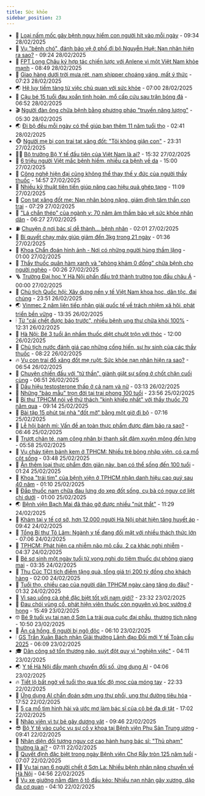 ```yaml
---
title: Sức khỏe
sidebar_position: 23
---
```


<!-- dantri-suc-khoe:START -->
- 🤔 [Loại nấm mốc gây bệnh nguy hiểm con người hít vào mỗi ngày](https://dantri.com.vn/suc-khoe/loai-nam-moc-gay-benh-nguy-hiem-con-nguoi-hit-vao-moi-ngay-20250228154033871.htm) - 09:34 28/02/2025
- 🚦 [Vụ &quot;bênh chó&quot;, đánh bảo vệ ở phố đi bộ Nguyễn Huệ: Nạn nhân hiện ra sao?](https://dantri.com.vn/suc-khoe/vu-benh-cho-danh-bao-ve-o-pho-di-bo-nguyen-hue-nan-nhan-hien-ra-sao-20250228160244433.htm) - 09:24 28/02/2025
- 🤖 [FPT Long Châu ký hợp tác chiến lược với Anlene vì một Việt Nam khỏe mạnh](https://dantri.com.vn/suc-khoe/fpt-long-chau-ky-hop-tac-chien-luoc-voi-anlene-vi-mot-viet-nam-khoe-manh-20250228153326194.htm) - 08:49 28/02/2025
- 🐻 [Giao hàng dưới trời mưa rét, nam shipper choáng váng, mất ý thức](https://dantri.com.vn/suc-khoe/giao-hang-duoi-troi-mua-ret-nam-shipper-choang-vang-mat-y-thuc-20250228141747341.htm) - 07:23 28/02/2025
- 🌏 [Hệ lụy tiềm tàng từ việc chủ quan với sức khỏe](https://dantri.com.vn/suc-khoe/he-luy-tiem-tang-tu-viec-chu-quan-voi-suc-khoe-20250226111144165.htm) - 07:00 28/02/2025
- 👺 [Cậu bé 15 tuổi đau xoắn tinh hoàn, mổ cấp cứu sau trận bóng đá](https://dantri.com.vn/suc-khoe/cau-be-15-tuoi-dau-xoan-tinh-hoan-mo-cap-cuu-sau-tran-bong-da-20250228122613174.htm) - 06:52 28/02/2025
- 🎬 [Người đàn ông chữa bệnh bằng phương pháp &quot;truyền năng lượng&quot;](https://dantri.com.vn/suc-khoe/nguoi-dan-ong-chua-benh-bang-phuong-phap-truyen-nang-luong-20250228103057307.htm) - 05:30 28/02/2025
- 🌏 [Đi bộ đều mỗi ngày có thể giúp bạn thêm 11 năm tuổi thọ](https://dantri.com.vn/suc-khoe/di-bo-deu-moi-ngay-co-the-giup-ban-them-11-nam-tuoi-tho-20250227221459966.htm) - 02:41 28/02/2025
- 🐵 [Người mẹ bị con trai tạt xăng đốt: &quot;Tôi không giận con&quot;](https://dantri.com.vn/suc-khoe/nguoi-me-bi-con-trai-tat-xang-dot-toi-khong-gian-con-20250227183027722.htm) - 23:31 27/02/2025
- 👨‍🏫 [Bộ trưởng Bộ Y tế đầu tiên của Việt Nam là ai?](https://dantri.com.vn/suc-khoe/bo-truong-bo-y-te-dau-tien-cua-viet-nam-la-ai-20250227203554637.htm) - 15:32 27/02/2025
- 🤗 [6 triệu người Việt mắc bệnh hiếm, nhiều ca bệnh về da](https://dantri.com.vn/suc-khoe/6-trieu-nguoi-viet-mac-benh-hiem-nhieu-ca-benh-ve-da-20250227215956068.htm) - 15:00 27/02/2025
- 🫶 [Công nghệ hiện đại cũng không thể thay thế y đức của người thầy thuốc](https://dantri.com.vn/suc-khoe/cong-nghe-hien-dai-cung-khong-the-thay-the-y-duc-cua-nguoi-thay-thuoc-20250227180721914.htm) - 14:57 27/02/2025
- 🙉 [Nhiều kỹ thuật tiên tiến giúp nâng cao hiệu quả ghép tạng](https://dantri.com.vn/suc-khoe/nhieu-ky-thuat-tien-tien-giup-nang-cao-hieu-qua-ghep-tang-20250227175243872.htm) - 11:09 27/02/2025
- 🦅 [Con tạt xăng đốt mẹ: Nạn nhân bỏng nặng, giám định tâm thần con trai](https://dantri.com.vn/suc-khoe/con-tat-xang-dot-me-nan-nhan-bong-nang-giam-dinh-tam-than-con-trai-20250227142212365.htm) - 07:29 27/02/2025
- 🐘 [&quot;Lá chắn thép&quot; của ngành y: 70 năm âm thầm bảo vệ sức khỏe nhân dân](https://dantri.com.vn/suc-khoe/la-chan-thep-cua-nganh-y-70-nam-am-tham-bao-ve-suc-khoe-nhan-dan-20250227121119001.htm) - 06:27 27/02/2025
- ⛽️ [Chuyện ở nơi bác sĩ dễ thành... bệnh nhân](https://dantri.com.vn/suc-khoe/chuyen-o-noi-bac-si-de-thanh-benh-nhan-20250226170109253.htm) - 02:01 27/02/2025
- 🤡 [Bí quyết chạy máy giúp giảm đến 3kg trong 21 ngày](https://dantri.com.vn/suc-khoe/bi-quyet-chay-may-giup-giam-den-3kg-trong-21-ngay-20250226182041181.htm) - 01:36 27/02/2025
- 💼 [Khoa Chẩn đoán hình ảnh - Nơi có những người hùng thầm lặng](https://dantri.com.vn/suc-khoe/khoa-chan-doan-hinh-anh-noi-co-nhung-nguoi-hung-tham-lang-20250226233801084.htm) - 01:00 27/02/2025
- 🤔 [Thầy thuốc quân hàm xanh và &quot;phòng khám 0 đồng&quot; chữa bệnh cho người nghèo](https://dantri.com.vn/suc-khoe/thay-thuoc-quan-ham-xanh-va-phong-kham-0-dong-chua-benh-cho-nguoi-ngheo-20250226190708901.htm) - 00:26 27/02/2025
- 🪜 [Trường Đại học Y Hà Nội phấn đấu trở thành trường top đầu châu Á](https://dantri.com.vn/suc-khoe/truong-dai-hoc-y-ha-noi-phan-dau-tro-thanh-truong-top-dau-chau-a-20250226202332319.htm) - 00:00 27/02/2025
- 📝 [Chủ tịch Quốc hội: Xây dựng nền y tế Việt Nam khoa học, dân tộc, đại chúng](https://dantri.com.vn/suc-khoe/chu-tich-quoc-hoi-xay-dung-nen-y-te-viet-nam-khoa-hoc-dan-toc-dai-chung-20250226213835252.htm) - 23:51 26/02/2025
- 🌏 [Vinmec 2 năm liên tiếp nhận giải quốc tế về trách nhiệm xã hội, phát triển bền vững](https://dantri.com.vn/suc-khoe/vinmec-2-nam-lien-tiep-nhan-giai-quoc-te-ve-trach-nhiem-xa-hoi-phat-trien-ben-vung-20250226202320034.htm) - 13:35 26/02/2025
- 🕯 [Từ &quot;cái chết được báo trước&quot;, nhiều bệnh ung thư chữa khỏi 100%](https://dantri.com.vn/suc-khoe/tu-cai-chet-duoc-bao-truoc-nhieu-benh-ung-thu-chua-khoi-100-20250226185824859.htm) - 12:31 26/02/2025
- 🦍 [Hà Nội: Bé 3 tuổi ăn nhầm thuốc diệt chuột trộn với thóc](https://dantri.com.vn/suc-khoe/ha-noi-be-3-tuoi-an-nham-thuoc-diet-chuot-tron-voi-thoc-20250226135254196.htm) - 12:00 26/02/2025
- 🌈 [Chủ tịch nước đánh giá cao những cống hiến, sự hy sinh của các thầy thuốc](https://dantri.com.vn/suc-khoe/chu-tich-nuoc-danh-gia-cao-nhung-cong-hien-su-hy-sinh-cua-cac-thay-thuoc-20250226151546317.htm) - 08:22 26/02/2025
- 🔥 [Vụ con trai đổ xăng đốt mẹ ruột: Sức khỏe nạn nhân hiện ra sao?](https://dantri.com.vn/suc-khoe/vu-con-trai-do-xang-dot-me-ruot-suc-khoe-nan-nhan-hien-ra-sao-20250226135154608.htm) - 06:54 26/02/2025
- 🌊 [Chuyện chiến đấu với &quot;tử thần&quot;, giành giật sự sống ở chốt chặn cuối cùng](https://dantri.com.vn/suc-khoe/chuyen-chien-dau-voi-tu-than-gianh-giat-su-song-o-chot-chan-cuoi-cung-20250225085440306.htm) - 06:51 26/02/2025
- 🚦 [Dấu hiệu testosterone thấp ở cả nam và nữ](https://dantri.com.vn/suc-khoe/dau-hieu-testosterone-thap-o-ca-nam-va-nu-20250226075942631.htm) - 03:13 26/02/2025
- 🤖 [Những &quot;bảo mẫu&quot; trọn đời tại trại phong 100 tuổi](https://dantri.com.vn/suc-khoe/nhung-bao-mau-tron-doi-tai-trai-phong-100-tuoi-20250225212427811.htm) - 23:56 25/02/2025
- 🤡 [Bí thư TPHCM nói về thử thách &quot;kinh khiếp nhất&quot; với thầy thuốc 70 năm qua](https://dantri.com.vn/suc-khoe/bi-thu-tphcm-noi-ve-thu-thach-kinh-khiep-nhat-voi-thay-thuoc-70-nam-qua-20250225145507525.htm) - 09:14 25/02/2025
- 💂 [Bài tập 15 phút tại nhà &quot;đốt mỡ&quot; bằng một giờ đi bộ](https://dantri.com.vn/suc-khoe/bai-tap-15-phut-tai-nha-dot-mo-bang-mot-gio-di-bo-20250221163532687.htm) - 07:16 25/02/2025
- 🦄 [Lễ hội bánh mì: Vấn đề an toàn thực phẩm được đảm bảo ra sao?](https://dantri.com.vn/suc-khoe/le-hoi-banh-mi-van-de-an-toan-thuc-pham-duoc-dam-bao-ra-sao-20250225112254484.htm) - 06:46 25/02/2025
- 🧠 [Trượt chân té, nam công nhân bị thanh sắt đâm xuyên mông đến lưng](https://dantri.com.vn/suc-khoe/truot-chan-te-nam-cong-nhan-bi-thanh-sat-dam-xuyen-mong-den-lung-20250225124413308.htm) - 05:58 25/02/2025
- 🤖 [Vụ cháy tiệm bánh kem ở TPHCM: Nhiều trẻ bỏng nhập viện, có ca mổ cột sống](https://dantri.com.vn/suc-khoe/vu-chay-tiem-banh-kem-o-tphcm-nhieu-tre-bong-nhap-vien-co-ca-mo-cot-song-20250225103928298.htm) - 03:48 25/02/2025
- 💼 [Ăn thêm loại thực phẩm đơn giản này, bạn có thể sống đến 100 tuổi](https://dantri.com.vn/suc-khoe/an-them-loai-thuc-pham-don-gian-nay-ban-co-the-song-den-100-tuoi-20250224210948249.htm) - 01:24 25/02/2025
- 🧰 [Khoa &quot;trái tim&quot; của bệnh viện ở TPHCM nhận danh hiệu cao quý sau 40 năm](https://dantri.com.vn/suc-khoe/khoa-trai-tim-cua-benh-vien-o-tphcm-nhan-danh-hieu-cao-quy-sau-40-nam-20250224182808805.htm) - 01:10 25/02/2025
- 🎉 [Đắp thuốc nam chữa đau lưng do xẹp đốt sống, cụ bà có nguy cơ liệt chi dưới](https://dantri.com.vn/suc-khoe/dap-thuoc-nam-chua-dau-lung-do-xep-dot-song-cu-ba-co-nguy-co-liet-chi-duoi-20250220154649926.htm) - 01:00 25/02/2025
- 🌏 [Bệnh viện Bạch Mai đã tháo gỡ được nhiều &quot;nút thắt&quot;](https://dantri.com.vn/suc-khoe/benh-vien-bach-mai-da-thao-go-duoc-nhieu-nut-that-20250224181840233.htm) - 11:29 24/02/2025
- 📝 [Khám tại  y tế cơ sở, hơn 12.000 người Hà Nội phát hiện tăng huyết áp](https://dantri.com.vn/suc-khoe/kham-tai-y-te-co-so-hon-12000-nguoi-ha-noi-phat-hien-tang-huyet-ap-20250224162315359.htm) - 09:42 24/02/2025
- 🧠 [Tổng Bí thư Tô Lâm: Ngành y tế đang đối mặt với nhiều thách thức lớn](https://dantri.com.vn/suc-khoe/tong-bi-thu-to-lam-nganh-y-te-dang-doi-mat-voi-nhieu-thach-thuc-lon-20250224135107610.htm) - 07:06 24/02/2025
- 🚀 [TPHCM: Phát hiện ca nhiễm não mô cầu, 2 ca khác nghi nhiễm](https://dantri.com.vn/suc-khoe/tphcm-phat-hien-ca-nhiem-nao-mo-cau-2-ca-khac-nghi-nhiem-20250224105547917.htm) - 04:37 24/02/2025
- 💯 [Bé sơ sinh một ngày tuổi tử vong nghi do tiêm thuốc dự phòng giang mai](https://dantri.com.vn/suc-khoe/be-so-sinh-mot-ngay-tuoi-tu-vong-nghi-do-tiem-thuoc-du-phong-giang-mai-20250224085326677.htm) - 03:35 24/02/2025
- 🫶 [Thu Cúc TCI tích điểm tặng quà, tổng giá trị 200 tỷ đồng cho khách hàng](https://dantri.com.vn/suc-khoe/thu-cuc-tci-tich-diem-tang-qua-tong-gia-tri-200-ty-dong-cho-khach-hang-20250224085016463.htm) - 02:00 24/02/2025
- 👹 [Tuổi thọ, chiều cao của người dân TPHCM ngày càng tăng do đâu?](https://dantri.com.vn/suc-khoe/tuoi-tho-chieu-cao-cua-nguoi-dan-tphcm-ngay-cang-tang-do-dau-20250223222546136.htm) - 01:32 24/02/2025
- 🤩 [Vì sao uống cà phê đặc biệt tốt với nam giới?](https://dantri.com.vn/suc-khoe/vi-sao-uong-ca-phe-dac-biet-tot-voi-nam-gioi-20250223203444223.htm) - 23:32 23/02/2025
- 🌊 [Đau chói vùng cổ, phát hiện viên thuốc còn nguyên vỏ bọc vướng ở họng](https://dantri.com.vn/suc-khoe/dau-choi-vung-co-phat-hien-vien-thuoc-con-nguyen-vo-boc-vuong-o-hong-20250223195311926.htm) - 15:49 23/02/2025
- 🤓 [Bé 9 tuổi vụ tai nạn ở Sơn La trải qua cuộc đại phẫu, thương tích nặng](https://dantri.com.vn/suc-khoe/be-9-tuoi-vu-tai-nan-o-son-la-trai-qua-cuoc-dai-phau-thuong-tich-nang-20250223175022251.htm) - 10:50 23/02/2025
- 🌝 [Ăn cá hồng, 6 người bị ngộ độc](https://dantri.com.vn/suc-khoe/an-ca-hong-6-nguoi-bi-ngo-doc-20250223113614504.htm) - 06:10 23/02/2025
- 🕯 [GS Trần Xuân Bách nhận Giải thưởng Lãnh đạo Đổi mới Y tế Toàn cầu 2025](https://dantri.com.vn/suc-khoe/gs-tran-xuan-bach-nhan-giai-thuong-lanh-dao-doi-moi-y-te-toan-cau-2025-20250223121918303.htm) - 06:09 23/02/2025
- 🎓 [Dân công sở tổn thương não, suýt đột quỵ vì &quot;nghiện việc&quot;](https://dantri.com.vn/suc-khoe/dan-cong-so-ton-thuong-nao-suyt-dot-quy-vi-nghien-viec-20250221171434215.htm) - 04:11 23/02/2025
- 🌏 [Y tế Hà Nội đẩy mạnh chuyển đổi số, ứng dụng AI](https://dantri.com.vn/suc-khoe/y-te-ha-noi-day-manh-chuyen-doi-so-ung-dung-ai-20250222175106354.htm) - 04:06 23/02/2025
- 🔥 [Tiết lộ bất ngờ về tuổi thọ qua tốc độ mọc của móng tay](https://dantri.com.vn/suc-khoe/tiet-lo-bat-ngo-ve-tuoi-tho-qua-toc-do-moc-cua-mong-tay-20250222185146634.htm) - 22:33 22/02/2025
- 📝 [Ứng dụng AI chẩn đoán sớm ung thư phổi, ung thư đường tiêu hóa](https://dantri.com.vn/suc-khoe/ung-dung-ai-chan-doan-som-ung-thu-phoi-ung-thu-duong-tieu-hoa-20250222143624580.htm) - 17:52 22/02/2025
- 🧠 [5 ca mổ tìm hình hài và ước mơ làm bác sĩ của cô bé đa dị tật](https://dantri.com.vn/suc-khoe/5-ca-mo-tim-hinh-hai-va-uoc-mo-lam-bac-si-cua-co-be-da-di-tat-20250222131730691.htm) - 17:02 22/02/2025
- 🦅 [Nhập viện vì tự bẻ gãy dương vật](https://dantri.com.vn/suc-khoe/nhap-vien-vi-tu-be-gay-duong-vat-20250221152611469.htm) - 09:46 22/02/2025
- 😎 [Bộ Y tế vào cuộc vụ sự cố y khoa tại Bệnh viện Phụ Sản Trung ương](https://dantri.com.vn/suc-khoe/bo-y-te-vao-cuoc-vu-su-co-y-khoa-tai-benh-vien-phu-san-trung-uong-20250222154601063.htm) - 09:41 22/02/2025
- 🎉 [Nhận diện đối tượng nguy cơ cao hành hung bác sĩ: &quot;Thủ phạm&quot; thường là ai?](https://dantri.com.vn/suc-khoe/nhan-dien-doi-tuong-nguy-co-cao-hanh-hung-bac-si-thu-pham-thuong-la-ai-20250222114303123.htm) - 07:11 22/02/2025
- 🫣 [Quyết định đặc biệt trong ngày Bệnh viện Chợ Rẫy tròn 125 năm tuổi](https://dantri.com.vn/suc-khoe/quyet-dinh-dac-biet-trong-ngay-benh-vien-cho-ray-tron-125-nam-tuoi-20250222085026505.htm) - 07:07 22/02/2025
- 🧑‍🏫 [Vụ tai nạn 6 người chết ở Sơn La: Nhiều bệnh nhân nặng chuyển về Hà Nội](https://dantri.com.vn/suc-khoe/vu-tai-nan-6-nguoi-chet-o-son-la-nhieu-benh-nhan-nang-chuyen-ve-ha-noi-20250222115548235.htm) - 04:56 22/02/2025
- 🥷 [Vụ xe giường nằm đâm ô tô đầu kéo: Nhiều nạn nhân gãy xương, dập đa cơ quan](https://dantri.com.vn/suc-khoe/vu-xe-giuong-nam-dam-o-to-dau-keo-nhieu-nan-nhan-gay-xuong-dap-da-co-quan-20250222101900159.htm) - 04:10 22/02/2025<!-- dantri-suc-khoe:END -->
